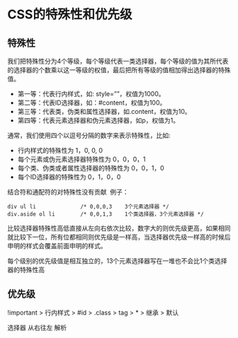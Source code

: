 # CSS的特殊性和优先级
## 特殊性
我们把特殊性分为4个等级，每个等级代表一类选择器，每个等级的值为其所代表的选择器的个数乘以这一等级的权值，最后把所有等级的值相加得出选择器的特殊值。
* 第一等：代表行内样式，如: style=””，权值为1000。
* 第二等：代表ID选择器，如：#content，权值为100。
* 第三等：代表类，伪类和属性选择器，如.content，权值为10。
* 第四等：代表元素选择器和伪元素选择器，如p，权值为1。

通常，我们使用四个以逗号分隔的数字来表示特殊性，比如:
* 行内样式的特殊性为 1，0, 0, 0
* 每个元素或伪元素选择器特殊性为 0，0，0，1
* 每个类、伪类或者属性选择器的特殊性为 0，0，1，0
* 每个ID选择器的特殊性为 0，1，0，0

结合符和通配符的对特殊性没有贡献 
例子：
```
div ul li              /* 0,0,0,3    3个元素选择器 */
div.aside ol li        /* 0,0,1,3    1个类选择器，3个元素选择器 */
```
比较选择器特殊性高低直接从左向右依次比较，数字大的则优先级更高，如果相同就比较下一位，所有位都相同则优先级是一样高，当选择器优先级一样高的时候后申明的样式会覆盖前面申明的样式。

每个级别的优先级值是相互独立的，13个元素选择器写在一堆也不会比1个类选择器的特殊性高
## 优先级
!important > 行内样式 > #id > .class > tag > * > 继承 > 默认

选择器 从右往左 解析